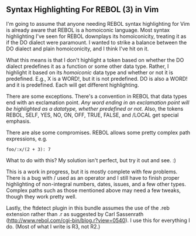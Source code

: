Syntax Highlighting For REBOL (3) in Vim
----

I'm going to assume that anyone needing REBOL syntax highlighting for Vim is already aware that REBOL is a homoiconic language. Most syntax highlighting I've seen for REBOL downplays its homoiconicity, treating it as if the DO dialect were paramount. I wanted to strike a balance between the DO dialect and plain homoiconicity, and I think I've hit on it.

What this means is that I don't highlight a token based on whether the DO dialect predefines it as a function or some other data type. Rather, I highlight it based on its _homoiconic_ data type and whether or not it is predefined. E.g., X is a WORD!, but it is not predefined. DO is also a WORD! and it is predefined. Each will get different highlighting. 

There are some exceptions. There's a convention in REBOL that data types end with an exclamation point. _Any word ending in an exclamation point will be highlighted as a datatype, whether predefined or not._ Also, the tokens REBOL, SELF, YES, NO, ON, OFF, TRUE, FALSE, and /LOCAL get special emphasis. 

There are alse some compromises. REBOL allows some pretty complex path expressions, e.g.

    foo/:x/(2 + 3): 7

What to do with this? My solution isn't perfect, but try it out and see. :)

This is a work in progress, but it is mostly complete with few problems. There is a bug with / used as an operator and I still have to finish proper highlighting of non-integral numbers, dates, issues, and a few other types. Complex paths such as those mentioned above may need a few tweaks, though they work pretty well. 

Lastly, the ftdetect plugin in this bundle assumes the use of the .reb extension rather than .r as suggested by Carl Sassenrath (http://www.rebol.com/cgi-bin/blog.r?view=0540). I use this for everything I do. (Most of what I write is R3, not R2.)

